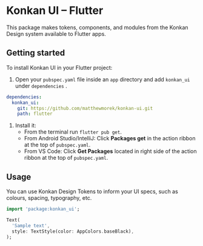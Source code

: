 # Konkan UI – Flutter

This package makes tokens, components, and modules from the Konkan Design system available to Flutter apps.

## Getting started

To install Konkan UI in your Flutter project:

1. Open your `pubspec.yaml` file inside an `app` directory and add `konkan_ui` under `dependencies` .

```yaml
dependencies:
  konkan_ui:
    git: https://github.com/matthewmorek/konkan-ui.git
    path: flutter
```

1. Install it:
   - From the terminal run `flutter pub get`.
   - From Android Studio/IntelliJ: Click **Packages get** in the action ribbon at the top of `pubspec.yaml`.
   - From VS Code: Click **Get Packages** located in right side of the action ribbon at the top of `pubspec.yaml`.

## Usage

You can use Konkan Design Tokens to inform your UI specs, such as colours, spacing, typography, etc.

```dart
import 'package:konkan_ui';
```

```dart
Text(
  'Sample text',
  style: TextStyle(color: AppColors.baseBlack),
);
```

